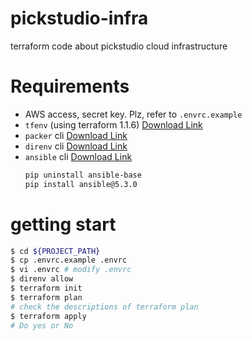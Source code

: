 # pickstudio-infra

terraform code about pickstudio cloud infrastructure

# Requirements

- AWS access, secret key. Plz, refer to `.envrc.example`
- `tfenv` (using terraform 1.1.6) [Download Link](https://github.com/tfutils/tfenv)
- `packer` cli [Download Link](https://www.packer.io/downloads)
- `direnv` cli [Download Link](https://direnv.net/)
- `ansible` cli [Download Link](https://docs.ansible.com/ansible/latest/installation_guide/intro_installation.html#installing-ansible-on-macos)
    ``` bash
    pip uninstall ansible-base
    pip install ansible@5.3.0
    ```

# getting start


``` bash
$ cd ${PROJECT_PATH}
$ cp .envrc.example .envrc
$ vi .envrc # modify .envrc
$ direnv allow
$ terraform init
$ terraform plan
# check the descriptions of terraform plan
$ terraform apply
# Do yes or No
```




